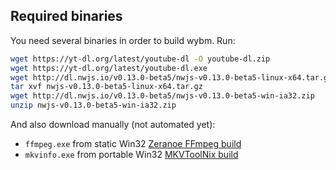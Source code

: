 ## Required binaries

You need several binaries in order to build wybm. Run:

```bash
wget https://yt-dl.org/latest/youtube-dl -O youtube-dl.zip
wget https://yt-dl.org/latest/youtube-dl.exe
wget http://dl.nwjs.io/v0.13.0-beta5/nwjs-v0.13.0-beta5-linux-x64.tar.gz
tar xvf nwjs-v0.13.0-beta5-linux-x64.tar.gz
wget http://dl.nwjs.io/v0.13.0-beta5/nwjs-v0.13.0-beta5-win-ia32.zip
unzip nwjs-v0.13.0-beta5-win-ia32.zip
```

And also download manually (not automated yet):

* `ffmpeg.exe` from static Win32 [Zeranoe FFmpeg build](http://ffmpeg.zeranoe.com/builds/)
* `mkvinfo.exe` from portable Win32 [MKVToolNix build](https://mkvtoolnix.download/downloads.html#windows)
